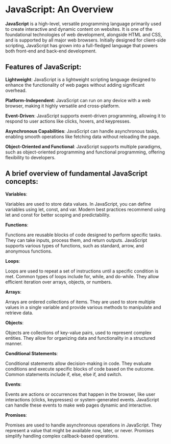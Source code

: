 
# JavaScript: An Overview
**JavaScript** is a high-level, versatile programming language primarily used to create interactive and dynamic content on websites. It is one of the foundational technologies of web development, alongside HTML and CSS, and is supported by all major web browsers. Initially designed for client-side scripting, JavaScript has grown into a full-fledged language that powers both front-end and back-end development.

## Features of JavaScript:

**Lightweight**:
JavaScript is a lightweight scripting language designed to enhance the functionality of web pages without adding significant overhead.

**Platform-Independent**:
JavaScript can run on any device with a web browser, making it highly versatile and cross-platform.

**Event-Driven**:
JavaScript supports event-driven programming, allowing it to respond to user actions like clicks, hovers, and keypresses.

**Asynchronous Capabilities**:
JavaScript can handle asynchronous tasks, enabling smooth operations like fetching data without reloading the page.

**Object-Oriented and Functional**:
JavaScript supports multiple paradigms, such as object-oriented programming and functional programming, offering flexibility to developers.

## A brief overview of fundamental JavaScript concepts:

**Variables**:

Variables are used to store data values. In JavaScript, you can define variables using let, const, and var. Modern best practices recommend using let and const for better scoping and predictability.

**Functions**:

Functions are reusable blocks of code designed to perform specific tasks. They can take inputs, process them, and return outputs. JavaScript supports various types of functions, such as standard, arrow, and anonymous functions.

**Loops**:

Loops are used to repeat a set of instructions until a specific condition is met. Common types of loops include for, while, and do-while. They allow efficient iteration over arrays, objects, or numbers.

**Arrays**:

Arrays are ordered collections of items. They are used to store multiple values in a single variable and provide various methods to manipulate and retrieve data.

**Objects**:

Objects are collections of key-value pairs, used to represent complex entities. They allow for organizing data and functionality in a structured manner.

**Conditional Statements**:

Conditional statements allow decision-making in code. They evaluate conditions and execute specific blocks of code based on the outcome. Common statements include if, else, else if, and switch.

**Events**:

Events are actions or occurrences that happen in the browser, like user interactions (clicks, keypresses) or system-generated events. JavaScript can handle these events to make web pages dynamic and interactive.

**Promises**:

Promises are used to handle asynchronous operations in JavaScript. They represent a value that might be available now, later, or never. Promises simplify handling complex callback-based operations.
